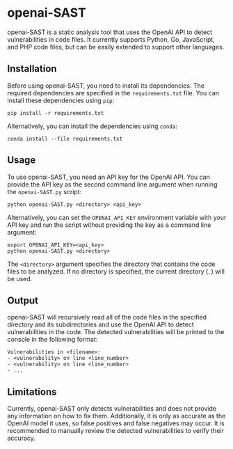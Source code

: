 # openai-SAST

openai-SAST is a static analysis tool that uses the OpenAI API to detect vulnerabilities in code files. It currently supports Python, Go, JavaScript, and PHP code files, but can be easily extended to support other languages.

## Installation

Before using openai-SAST, you need to install its dependencies. The required dependencies are specified in the `requirements.txt` file. You can install these dependencies using `pip`:

```
pip install -r requirements.txt
```

Alternatively, you can install the dependencies using `conda`:

```
conda install --file requirements.txt
```

## Usage

To use openai-SAST, you need an API key for the OpenAI API. You can provide the API key as the second command line argument when running the `openai-SAST.py` script:

```
python openai-SAST.py <directory> <api_key>
```

Alternatively, you can set the `OPENAI_API_KEY` environment variable with your API key and run the script without providing the key as a command line argument:

```
export OPENAI_API_KEY=<api_key>
python openai-SAST.py <directory>
```

The `<directory>` argument specifies the directory that contains the code files to be analyzed. If no directory is specified, the current directory (`.`) will be used.

## Output

openai-SAST will recursively read all of the code files in the specified directory and its subdirectories and use the OpenAI API to detect vulnerabilities in the code. The detected vulnerabilities will be printed to the console in the following format:

```
Vulnerabilities in <filename>:
- <vulnerability> on line <line_number>
- <vulnerability> on line <line_number>
- ...
```

## Limitations

Currently, openai-SAST only detects vulnerabilities and does not provide any information on how to fix them. Additionally, it is only as accurate as the OpenAI model it uses, so false positives and false negatives may occur. It is recommended to manually review the detected vulnerabilities to verify their accuracy. 
